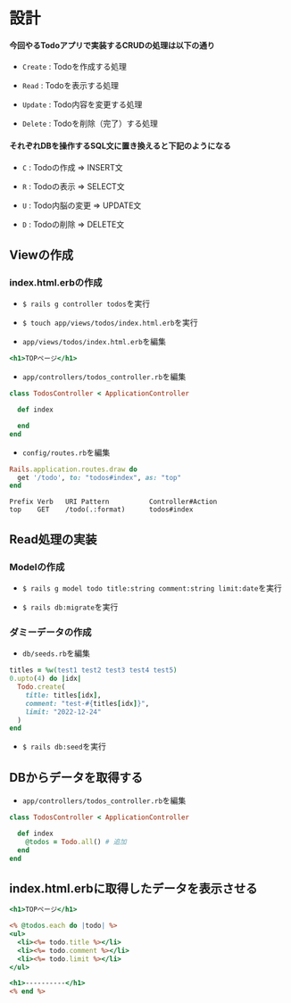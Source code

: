 # 設計

#### 今回やるTodoアプリで実装するCRUDの処理は以下の通り

+ `Create` : Todoを作成する処理<br>

+ `Read` : Todoを表示する処理<br>

+ `Update` : Todo内容を変更する処理<br>

+ `Delete` : Todoを削除（完了）する処理<br>

#### それぞれDBを操作するSQL文に置き換えると下記のようになる

+ `C` : Todoの作成 => INSERT文<br>

+ `R` : Todoの表示 => SELECT文<br>

+ `U` : Todo内脳の変更 => UPDATE文<br>

+ `D` : Todoの削除 => DELETE文<br>

## Viewの作成

### index.html.erbの作成

+ `$ rails g controller todos`を実行<br>

+ `$ touch app/views/todos/index.html.erb`を実行<br>

+ `app/views/todos/index.html.erb`を編集<br>

```html:index.html.erb
<h1>TOPページ</h1>
```

+ `app/controllers/todos_controller.rb`を編集<br>

```rb:todos_controller.rb
class TodosController < ApplicationController

  def index

  end
end
```

+ `config/routes.rb`を編集<br>

```rb:routes.rb
Rails.application.routes.draw do
  get '/todo', to: "todos#index", as: "top"
end
```

```
Prefix Verb   URI Pattern          Controller#Action
top    GET    /todo(.:format)      todos#index
```

## Read処理の実装

### Modelの作成

+ `$ rails g model todo title:string comment:string limit:date`を実行<br>

+ `$ rails db:migrate`を実行<br>

### ダミーデータの作成

+ `db/seeds.rb`を編集<br>

```rb:seeds.rb
titles = %w(test1 test2 test3 test4 test5)
0.upto(4) do |idx|
  Todo.create(
    title: titles[idx],
    comment: "test-#{titles[idx]}",
    limit: "2022-12-24"
  )
end
```

+ `$ rails db:seed`を実行<br>

## DBからデータを取得する

+ `app/controllers/todos_controller.rb`を編集<br>

```rb:todos_controller.rb
class TodosController < ApplicationController

  def index
    @todos = Todo.all() # 追加
  end
end
```

## index.html.erbに取得したデータを表示させる

```app/views/todos/index.html.erb
<h1>TOPページ</h1>

<% @todos.each do |todo| %>
<ul>
  <li><%= todo.title %></li>
  <li><%= todo.comment %></li>
  <li><%= todo.limit %></li>
</ul>

<h1>----------</h1>
<% end %>
```
